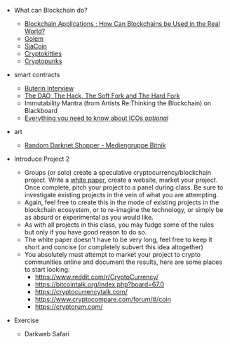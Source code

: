 + What can Blockchain do?
	+ [Blockchain Applications : How Can Blockchains be Used in the Real World?](https://dapp.tech/blockchain-applications-how-can-blockchains-be-used-in-the-real-world/)
	+ [Golem](https://www.youtube.com/watch?v=_Q888b0VRx8)
	+ [SiaCoin](https://www.youtube.com/watch?v=txAHS0-2PT0)
	+ [Cryptokitties](https://www.youtube.com/watch?v=jGfvkjzLrNw)
	+ [Cryptopunks](https://www.youtube.com/watch?v=XfHgnFqlaZ8&t=11s)

+ smart contracts
	+ [Buterin Interview](https://www.canopycanopycanopy.com/contents/decentralized-autonomous-society?sub=decentralized-autonomous-society-transcript)
	+ [The DAO, The Hack, The Soft Fork and The Hard Fork](https://www.cryptocompare.com/coins/guides/the-dao-the-hack-the-soft-fork-and-the-hard-fork/)
	+ Immutability Mantra (from Artists Re:Thinking the Blockchain) on Blackboard
	+ [Everything you need to know about ICOs *optional*](https://gallery.mailchimp.com/65ae955d98e06dbd6fc737bf7/files/Initial_Coin_Offerings_Outlier_Ventures_Research.pdf)

+ art
	+ [Random Darknet Shopper - Mediengruppe Bitnik](http://rhizome.org/community/45631/)

+ Introduce Project 2
	+ Groups (or solo) create a speculative cryptocurrency/blockchain project. Write a [white paper](https://venturebeat.com/2017/11/05/how-to-write-a-cryptocurrency-white-paper/), create a website, market your project. Once complete, pitch your project to a panel during class. Be sure to investigate existing projects in the vein of what you are attempting.
	+ Again, feel free to create this in the mode of existing projects in the blockchain ecosystem, or to re-imagine the technology, or simply be as absurd or experimental as you would like.
	+ As with all projects in this class, you may fudge some of the rules but only if you have good reason to do so.
	+ The white paper doesn't have to be very long, feel free to keep it short and concise (or completely subvert this idea altogether)
	+ You absolutely must attempt to market your project to crypto communities online and document the results, here are some places to start looking:
		+ https://www.reddit.com/r/CryptoCurrency/
		+ https://bitcointalk.org/index.php?board=67.0
		+ https://cryptocurrencytalk.com/
		+ https://www.cryptocompare.com/forum/#/coin
		+ https://cryptorum.com/


+ Exercise
  + Darkweb Safari
